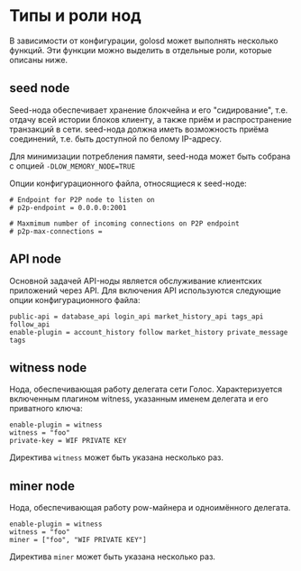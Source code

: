 # Типы и роли нод

В зависимости от конфигурации, golosd может выполнять несколько функций. Эти функции можно выделить в отдельные роли, которые описаны ниже.

## seed node

Seed-нода обеспечивает хранение блокчейна и его "сидирование", т.е. отдачу всей истории блоков клиенту, а также приём и распространение транзакций в сети. seed-нода должна иметь возможность приёма соединений, т.е. быть доступной по белому IP-адресу.

Для минимизации потребления памяти, seed-нода может быть собрана с опцией `-DLOW_MEMORY_NODE=TRUE`

Опции конфигурационного файла, относящиеся к seed-ноде:

```text
# Endpoint for P2P node to listen on
# p2p-endpoint = 0.0.0.0:2001

# Maxmimum number of incoming connections on P2P endpoint
# p2p-max-connections =
```

## API node

Основной задачей API-ноды является обслуживание клиентских приложений через API. Для включения API используются следующие опции конфигурационного файла:

```text
public-api = database_api login_api market_history_api tags_api follow_api
enable-plugin = account_history follow market_history private_message tags
```

## witness node

Нода, обеспечивающая работу делегата сети Голос. Характеризуется включенным плагином witness, указанным именем делегата и его приватного ключа:

```text
enable-plugin = witness
witness = "foo"
private-key = WIF PRIVATE KEY
```

Директива `witness` может быть указана несколько раз.

## miner node

Нода, обеспечивающая работу pow-майнера и одноимённого делегата.

```text
enable-plugin = witness
witness = "foo"
miner = ["foo", "WIF PRIVATE KEY"]
```

Директива `miner` может быть указана несколько раз.


